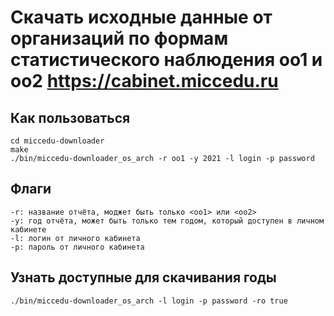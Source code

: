 # Скачать исходные данные от организаций по формам статистического наблюдения оо1 и оо2 https://cabinet.miccedu.ru

## Как пользоваться
```shell
cd miccedu-downloader
make
./bin/miccedu-downloader_os_arch -r oo1 -y 2021 -l login -p password
```

## Флаги
```shell
-r: название отчёта, моджет быть только <oo1> или <oo2>
-y: год отчёта, может быть только тем годом, который доступен в личном кабинете
-l: логин от личного кабинета
-p: пароль от личного кабинета
```

## Узнать доступные для скачивания годы
```shell
./bin/miccedu-downloader_os_arch -l login -p password -ro true
```
